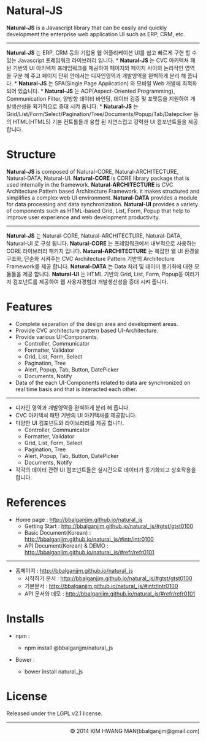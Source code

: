 Natural-JS
==========
**Natural-JS** is a Javascript library that can be easily and quickly development the enterprise web application UI such as ERP, CRM, etc.

----------------------------------------------

**Natural-JS** 는 ERP, CRM 등의 기업용 웹 어플리케이션 UI를 쉽고 빠르게 구현 할 수 있는 Javascript 프레임워크 라이브러리 입니다.
	* **Natural-JS** 는 CVC 아키텍처 패턴 기반의 UI 아키텍처 프레임워크를 제공하여 페이지와 페이지 사이의 논리적인 영역을 구분 해 주고 페이지 단위 안에서는 디자인영역과 개발영역을 완벽하게 분리 해 줍니다.
	* **Natural-JS** 는 SPA(Single Page Application) 와 모바일 Web 개발에 최적화 되어 있습니다.
	* **Natural-JS** 는 AOP(Aspect-Oriented Programming), Communication Filter, 양방향 데이터 바인딩, 데이터 검증 및 포맷등을 지원하여 개발생산성을 획기적으로 증대 시켜 줍니다.
	* **Natural-JS** 는 Grid/List/Form/Select/Pagination/Tree/Documents/Popup/Tab/Datepciker 등의 HTML(HTML5) 기본 컨트롤들과 융합 된 자연스럽고 강력한 UI 컴포넌트들을 제공 합니다.      

Structure
==========
**Natural-JS** is composed of Natural-CORE, Natural-ARCHITECTURE, Natural-DATA, Natural-UI.
**Natural-CORE** is CORE library package that is used internally in the framework.
**Natural-ARCHITECTURE** is CVC Architecture Pattern based Architecture Framework. it makes structured and simplifies a complex web UI environment.
**Natural-DATA** provides a module for data processing and data synchronization.
**Natural-UI** provides a variety of components such as HTML-based Grid, List, Form, Popup that help to improve user experience and web development productivity.

----------------------------------------------

**Natural-JS** 는 Natural-CORE, Natural-ARCHITECTURE, Natural-DATA, Natural-UI 로 구성 됩니다.
**Natural-CORE** 는 프레임워크에서 내부적으로 사용하는 CORE 라이브러리 패키지 입니다.
**Natural-ARCHITECTURE** 는 복잡한 웹 UI 환경을 구조화, 단순화 시켜주는 CVC Architecture Pattern 기반의 Architecture Framework를 제공 합니다.
**Natural-DATA** 는 Data 처리 및 데이터 동기화에 대한 모듈들을 제공 합니다.
**Natural-UI** 는 HTML 기반의 Grid, List, Form, Popup등 여러가지 컴포넌트를 제공하여 웹 사용자경험과 개발생산성을 증대 시켜 줍니다.

Features
========
* Complete separation of the design area and development areas.
* Provide CVC architecture pattern based UI-Architecture.
* Provide various UI-Components.
	* Controller, Communicator
	* Formatter, Validator
	* Grid, List, Form, Select
	* Pagination, Tree
	* Alert, Popup, Tab, Button, DatePicker
	* Documents, Notify
* Data of the each UI-Components related to data are synchronized on real time basis and that is interacted each other.

----------------------------------------------

* 디자인 영역과 개발영역을 완벽하게 분리 해 줍니다.
* CVC 아키텍처 패턴 기반의 UI 아키텍처를 제공합니다.
* 다양한 UI 컴포넌트와 라이브러리를 제공 합니다.
	* Controller, Communicator
	* Formatter, Validator
	* Grid, List, Form, Select
	* Pagination, Tree
	* Alert, Popup, Tab, Button, DatePicker
	* Documents, Notify
* 각각의 데이터 관련 UI 컴포넌트들은 실시간으로 데이터가 동기화되고 상호작용을 합니다.

References
=========
* Home page : http://bbalganjjm.github.io/natural_js
	* Getting Start : http://bbalganjjm.github.io/natural_js/#gtst/gtst0100
	* Basic Document(Korean) : http://bbalganjjm.github.io/natural_js/#intr/intr0100
	* API Document(Korean) & DEMO : http://bbalganjjm.github.io/natural_js/#refr/refr0101

----------------------------------------------

* 홈페이지 : http://bbalganjjm.github.io/natural_js
	* 시작하기 문서 : http://bbalganjjm.github.io/natural_js/#gtst/gtst0100
	* 기본문서 : http://bbalganjjm.github.io/natural_js/#intr/intr0100
	* API 문서와 데모 : http://bbalganjjm.github.io/natural_js/#refr/refr0101

Installs
=========
* npm :
	* npm install @bbalganjjm/natural_js

* Bower :
	* bower install natural_js

License
=======
Released under the LGPL v2.1 license.

<hr/>

<p align="right">&copy; 2014 KIM HWANG MAN(bbalganjjm@gmail.com)</p>
